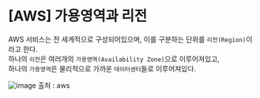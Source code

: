 # [AWS] 가용영역과 리전

AWS 서비스는 전 세계적으로 구성되어있으며, 이를 구분하는 단위를 `리전(Region)`이라고 한다.  
하나의 `리전`은 여러개의 `가용영역(Availability Zone)`으로 이루어져있고,  
하나의 `가용영역`은 물리적으로 가까운 `데이터센터`들로 이루어져있다.

![image](https://user-images.githubusercontent.com/40623433/219765542-270a8623-d1e8-49ee-9b78-dfbe8d2c8a1a.png)
출처 : aws
